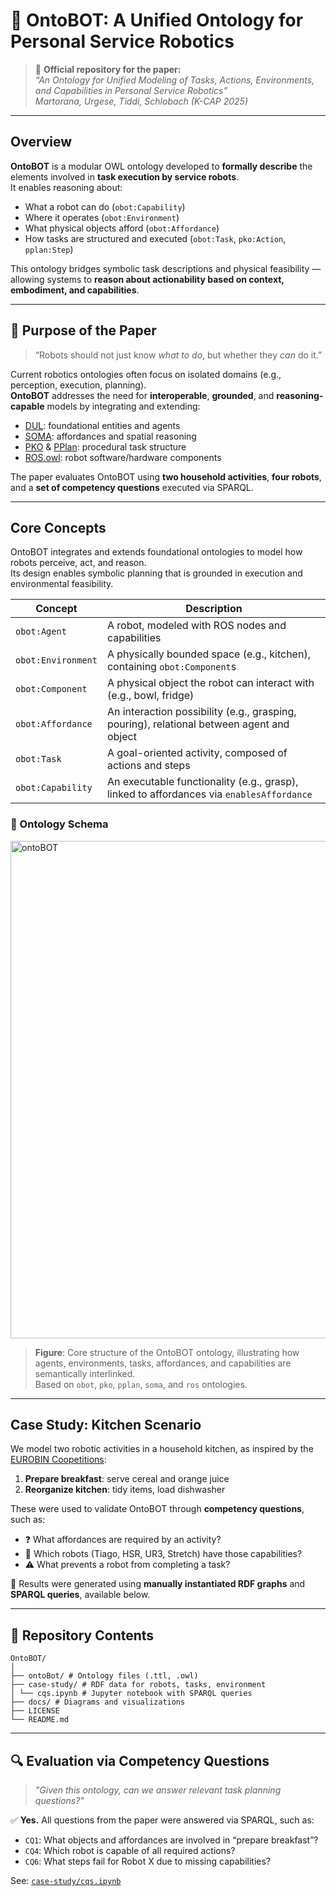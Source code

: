 # 🤖 OntoBOT: A Unified Ontology for Personal Service Robotics

> 📄 **Official repository for the paper:**  
> _“An Ontology for Unified Modeling of Tasks, Actions, Environments, and Capabilities in Personal Service Robotics”_  
> _Martorana, Urgese, Tiddi, Schlobach (K-CAP 2025)_

---

## Overview

**OntoBOT** is a modular OWL ontology developed to **formally describe** the elements involved in **task execution by service robots**.  
It enables reasoning about:

- What a robot can do (`obot:Capability`)  
- Where it operates (`obot:Environment`)  
- What physical objects afford (`obot:Affordance`)  
- How tasks are structured and executed (`obot:Task`, `pko:Action`, `pplan:Step`)

This ontology bridges symbolic task descriptions and physical feasibility — allowing systems to **reason about actionability based on context, embodiment, and capabilities**.

---

## 📌 Purpose of the Paper

> “Robots should not just know _what to do_, but whether they _can_ do it.”

Current robotics ontologies often focus on isolated domains (e.g., perception, execution, planning).  
**OntoBOT** addresses the need for **interoperable**, **grounded**, and **reasoning-capable** models by integrating and extending:

- [DUL](http://www.ontologydesignpatterns.org/ont/dul/DUL.owl#): foundational entities and agents  
- [SOMA](http://www.ease-crc.org/ont/SOMA.owl#): affordances and spatial reasoning  
- [PKO](https://w3id.org/pko#) & [PPlan](https://vocab.linkeddata.es/p-plan/index.html): procedural task structure  
- [ROS.owl](http://data.mksmart.org/onto-ros/class#): robot software/hardware components

The paper evaluates OntoBOT using **two household activities**, **four robots**, and a **set of competency questions** executed via SPARQL.

---

## Core Concepts

OntoBOT integrates and extends foundational ontologies to model how robots perceive, act, and reason.  
Its design enables symbolic planning that is grounded in execution and environmental feasibility.

| Concept         | Description |
|----------------|-------------|
| `obot:Agent`    | A robot, modeled with ROS nodes and capabilities |
| `obot:Environment` | A physically bounded space (e.g., kitchen), containing `obot:Component`s |
| `obot:Component` | A physical object the robot can interact with (e.g., bowl, fridge) |
| `obot:Affordance` | An interaction possibility (e.g., grasping, pouring), relational between agent and object |
| `obot:Task`     | A goal-oriented activity, composed of actions and steps |
| `obot:Capability` | An executable functionality (e.g., grasp), linked to affordances via `enablesAffordance` |

### 📘 Ontology Schema

<img width="763" height="796" alt="ontoBOT" src="https://github.com/user-attachments/assets/fc65e7e6-296f-4e7d-96a3-2602e84d718d" />

> **Figure**: Core structure of the OntoBOT ontology, illustrating how agents, environments, tasks, affordances, and capabilities are semantically interlinked.  
> Based on `obot`, `pko`, `pplan`, `soma`, and `ros` ontologies.

---

## Case Study: Kitchen Scenario

We model two robotic activities in a household kitchen, as inspired by the [EUROBIN Coopetitions](https://www.eurobin-project.eu/index.php/competitions/coopetitions):

1. **Prepare breakfast**: serve cereal and orange juice  
2. **Reorganize kitchen**: tidy items, load dishwasher

These were used to validate OntoBOT through **competency questions**, such as:

- ❓ What affordances are required by an activity?  
- 🤖 Which robots (Tiago, HSR, UR3, Stretch) have those capabilities?  
- ⚠️ What prevents a robot from completing a task?

🧪 Results were generated using **manually instantiated RDF graphs** and **SPARQL queries**, available below.

---

## 📂 Repository Contents
```
OntoBOT/
│
├── ontoBot/ # Ontology files (.ttl, .owl)
├── case-study/ # RDF data for robots, tasks, environment
│ └── cqs.ipynb # Jupyter notebook with SPARQL queries
├── docs/ # Diagrams and visualizations
├── LICENSE
└── README.md
```
---

## 🔍 Evaluation via Competency Questions

> _"Given this ontology, can we answer relevant task planning questions?"_

✅ **Yes.** All questions from the paper were answered via SPARQL, such as:

- `CQ1`: What objects and affordances are involved in “prepare breakfast”?  
- `CQ4`: Which robot is capable of all required actions?  
- `CQ6`: What steps fail for Robot X due to missing capabilities?

See: [`case-study/cqs.ipynb`](./case-study/cqs.ipynb)

